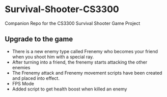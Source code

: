 # Survival-Shooter-CS3300
Companion Repo for the CS3300 Survival Shooter Game Project

## Upgrade to the game
- There is a new enemy type called Frenemy who becomes your friend when you shoot him with a special ray.
- After turning into a friend, the frenemy starts attacking the other enemies
- The Frenemy attack and Frenemy movement scripts have been created and placed into effect.
- FPS Mode
- Added script to get health boost when killed an enemy
